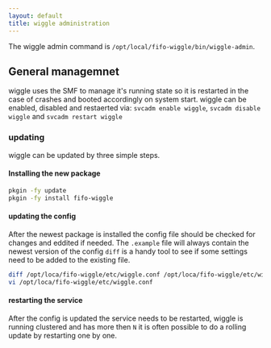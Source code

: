 ```yaml
---
layout: default
title: wiggle administration
---
```

The wiggle admin command is `/opt/local/fifo-wiggle/bin/wiggle-admin`.


## General managemnet
wiggle uses the SMF to manage it's running state so it is restarted in the case of crashes and booted accordingly on system start. wiggle can be enabled, disabled and restaerted via: `svcadm enable wiggle`, `svcadm disable wiggle` and `svcadm restart wiggle`

### updating
wiggle can be updated by three simple steps.

#### Installing the new package

```bash
pkgin -fy update
pkgin -fy install fifo-wiggle
```

#### updating the config
After the newest package is installed the config file should be checked for changes and eddited if needed. The `.example` file will always contain the newest version of the config `diff` is a handy tool to see if some settings need to be added to the existing file.

```bash
diff /opt/loca/fifo-wiggle/etc/wiggle.conf /opt/loca/fifo-wiggle/etc/wiggle.conf.example
vi /opt/loca/fifo-wiggle/etc/wiggle.conf
```

#### restarting the service
After the config is updated the service needs to be restarted, wiggle is running clustered and has more then `N` it is often possible to do a rolling update by restarting one by one.
